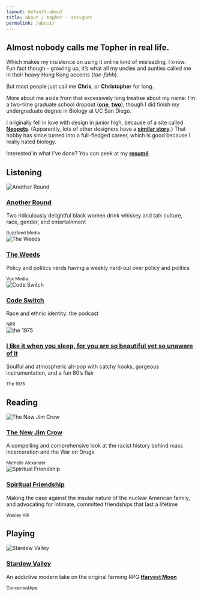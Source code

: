 ```yaml
---
layout: default-about
title: about / topher - designer
permalink: /about/
---
```


<section class="w-100 h6 cover absolute hero-about z-0 top-0">
  <div class="h6"></div>
</section>

<section class="w-100 bg-teal">
  <div class="mw-100 mw8-ns center pv4 ph4 z-1 relative mt0">
    <h2 class="serif pb1 pr3 f2 titular-underline-mint lh-title mt0 mv3 dib">
      Almost nobody calls me Topher in real life.
    </h2>
    <p class="f3 lh-copy">
      Which makes my insistence on using it online kind of misleading, I know. Fun fact though - growing up, it’s what all my uncles and aunties called me in their heavy Hong Kong accents (<i>toe-fahh</i>).
    </p>
    <p class="f3 lh-copy mb4">
      But most people just call me <b>Chris</b>, or <b>Christopher</b> for long.
    </p>
  </div>
</section>

<section class="mw-100 mw8-ns center pv0 ph4 z-1 relative">
  <p class="f3 lh-copy mt5">
    More about me aside from that excessively long treatise about my name: I’m a two-time graduate school dropout (<a href="https://www.bethel.edu/seminary/academics/marital-family-therapy/" class="olive dim"><b>one</b></a>, <a href="http://www.academyart.edu/academics/web-design/graduate" class="olive dim"><b>two</b></a>), though I did finish my undergraduate degree in Biology at UC San Diego.
  </p>
  <p class="f3 lh-copy">
    I originally fell in love with design in junior high, because of a site called <a href="http://neopets.com" class="olive dim"><b>Neopets</b></a>. (Apparently, lots of other designers have a <a href="https://twitter.com/soopa/status/716391958726336512" class="olive dim"><b>similar story</b></a>.) That hobby has since turned into a full-fledged career, which is good because I really hated biology.
  </p>
  <p class="f3 mb4 lh-copy">
    Interested in what I’ve done? You can peek at my <a href="https://twitter.com/soopa/status/716391958726336512" class="olive dim"><b>resumé</b></a>.
  </p>

  <h2 class="mb3 fw6 f4 ttu tracked titular-underline-teal pb2 pr3 dib">Listening</h2>
  <div class="dt mw-100 pa0 mt3">
    <div class="mb2 mb0-ns db dtc-ns v-top-ns">
      <img src="/assets/about/another-round.png" alt="Another Round" class="w4" />
    </div>
    <div class="db dtc-ns v-top pr0-ns pl3-ns">
      <h3 class="ml0 mv0 lh-title"><a href="https://www.buzzfeed.com/anotherround" class="olive dim no-underline"><strong class="serif fw6 f3">Another Round</strong></a></h3>
      <p class="f4 lh-copy mt1 mb2">
        Two ridiculously delightful black women drink whiskey and talk culture, race, gender, and entertainment
      </p>
      <small class="f5 fw7 ttu tracked silver mv0">Buzzfeed Media</small>
    </div>
  </div>
  <div class="dt mw-100 pa0 mt4">
    <div class="mb2 mb0-ns db dtc-ns v-top-ns">
      <img src="/assets/about/the-weeds.png" alt="The Weeds" class="w4" />
    </div>
    <div class="db dtc-ns v-top pr0-ns pl3-ns">
      <h3 class="ml0 mv0 lh-title"><a href="http://www.vox.com/the-weeds" class="olive dim no-underline"><strong class="serif fw6 f3">The Weeds</strong></a></h3>
      <p class="f4 lh-copy mt1 mb2">
        Policy and politics nerds having a weekly nerd-out over policy and politics
      </p>
      <small class="f5 fw7 ttu tracked silver mv0">Vox Media</small>
    </div>
  </div>
  <div class="dt mw-100 pa0 mt4">
    <div class="mb2 mb0-ns db dtc-ns v-top-ns">
      <img src="/assets/about/code-switch.png" alt="Code Switch" class="w4" />
    </div>
    <div class="db dtc-ns v-top pr0-ns pl3-ns">
      <h3 class="ml0 mv0 lh-title"><a href="http://www.npr.org/podcasts/510312/codeswitch" class="olive dim no-underline"><strong class="serif fw6 f3">Code Switch</strong></a></h3>
      <p class="f4 lh-copy mt1 mb2">
        Race and ethnic identity: the podcast
      </p>
      <small class="f5 fw7 ttu tracked silver mv0">NPR</small>
    </div>
  </div>
  <div class="dt mw-100 pa0 mt4">
    <div class="mb2 mb0-ns db dtc-ns v-top-ns">
      <img src="/assets/about/1975.png" alt="the 1975" class="w4" />
    </div>
    <div class="db dtc-ns v-top pr0-ns pl3-ns">
      <h3 class="ml0 mv0 lh-title"><a href="https://open.spotify.com/album/1JFmNyVPdBF1ECvv4fhpW4" class="olive dim no-underline"><strong class="serif fw6 f3">I like it when you sleep, for you are so beautiful yet so unaware of it</strong></a></h3>
      <p class="f4 lh-copy mt1 mb2">
        Soulful and atmospheric alt-pop with catchy hooks, gorgeous instrumentation, and a fun 80’s flair
      </p>
      <small class="f5 fw7 ttu tracked silver mv0">The 1975</small>
    </div>
  </div>

  <h2 class="mt5 mb3 fw6 f4 ttu tracked titular-underline-teal pb2 pr3 dib">Reading</h2>
  <div class="dt mw-100 pa0 mt3">
    <div class="mb2 mb0-ns db dtc-ns v-top-ns">
      <img src="/assets/about/new-jim-crow.png" alt="The New Jim Crow" class="w4" />
    </div>
    <div class="db dtc-ns v-top pr0-ns pl3-ns">
      <h3 class="ml0 mv0 lh-title"><a href="https://www.amazon.com/New-Jim-Crow-Incarceration-Colorblindness/dp/1595586431" class="olive dim no-underline"><strong class="serif fw6 f3">The New Jim Crow</strong></a></h3>
      <p class="f4 lh-copy mt1 mb2">
        A compelling and comprehensive look at the racist history behind mass incarceration and the War on Drugs
      </p>
      <small class="f5 fw7 ttu tracked silver mv0">Michelle Alexander</small>
    </div>
  </div>
  <div class="dt mw-100 pa0 mt4">
    <div class="mb2 mb0-ns db dtc-ns v-top-ns">
      <img src="/assets/about/spiritual-friendship.png" alt="Spiritual Friendship" class="w4" />
    </div>
    <div class="db dtc-ns v-top pr0-ns pl3-ns">
      <h3 class="ml0 mv0 lh-title"><a href="https://www.amazon.com/Spiritual-Friendship-Finding-Celibate-Christian/dp/1587433494/" class="olive dim no-underline"><strong class="serif fw6 f3">Spiritual Friendship</strong></a></h3>
      <p class="f4 lh-copy mt1 mb2">
        Making the case against the insular nature of the nuclear American family, and advocating for intimate, committed friendships that last a lifetime
      </p>
      <small class="f5 fw7 ttu tracked silver mv0">Wesley Hill</small>
    </div>
  </div>

  <h2 class="mt5 mb3 fw6 f4 ttu tracked titular-underline-teal pb2 pr3 dib">Playing</h2>
  <div class="dt mw-100 pa0 mt3 mb5">
    <div class="mb2 mb0-ns db dtc-ns v-top-ns">
      <img src="/assets/about/stardew-valley.png" alt="Stardew Valley" class="w4" />
    </div>
    <div class="db dtc-ns v-top pr0-ns pl3-ns">
      <h3 class="ml0 mv0 lh-title"><a href="https://www.gog.com/game/stardew_valley" class="olive dim no-underline"><strong class="serif fw6 f3">Stardew Valley</strong></a></h3>
      <p class="f4 lh-copy mt1 mb2">
        An addictive modern take on the original farming RPG <a href="https://en.wikipedia.org/wiki/Harvest_Moon_(video_game)" class="olive dim"><b>Harvest Moon</b></a>
      </p>
      <small class="f5 fw7 ttu tracked silver mv0">ConcernedApe</small>
    </div>
  </div>
</section>
